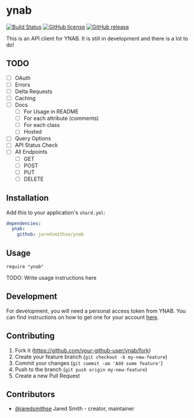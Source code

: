 # ynab
[![Build Status](https://travis-ci.org/jaredsmithse/ynab.svg?branch=master)](https://travis-ci.org/jaredsmithse/ynab)
[![GitHub license](https://img.shields.io/github/license/c910335/mass-spec.svg)](https://github.com/c910335/mass-spec/blob/master/LICENSE)
[![GitHub release](https://img.shields.io/github/release/jaredsmithse/ynab.svg)](https://github.com/jaredsmithse/ynab/releases)

This is an API client for YNAB. It is still in development and there is a lot to do!

## TODO
- [ ] OAuth
- [ ] Errors
- [ ] Delta Requests
- [ ] Caching
- [ ] Docs
  - [ ] For Usage in README
  - [ ] For each attribute (comments)
  - [ ] For each class
  - [ ] Hosted
- [ ] Query Options
- [ ] API Status Check
- [ ] All Endpoints
  - [ ] GET
  - [ ] POST
  - [ ] PUT
  - [ ] DELETE

## Installation

Add this to your application's `shard.yml`:

```yaml
dependencies:
  ynab:
    github: jaredsmithse/ynab
```

## Usage

```crystal
require "ynab"
```

TODO: Write usage instructions here

## Development

For development, you will need a personal access token from YNAB. You can find instructions on how to get one for your account [here](https://api.youneedabudget.com).

## Contributing

1. Fork it (<https://github.com/your-github-user/ynab/fork>)
2. Create your feature branch (`git checkout -b my-new-feature`)
3. Commit your changes (`git commit -am 'Add some feature'`)
4. Push to the branch (`git push origin my-new-feature`)
5. Create a new Pull Request

## Contributors

- [@jaredsmithse](https://github.com/jaredsmithse) Jared Smith - creator, maintainer
